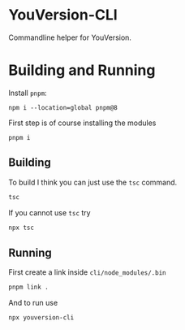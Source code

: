 # YouVersion-CLI

Commandline helper for YouVersion.

# Building and Running

Install `pnpm`:

```
npm i --location=global pnpm@8
```

First step is of course installing the modules

```
pnpm i
```

## Building

To build I think you can just use the `tsc` command.

```bash
tsc
```

If you cannot use `tsc` try

```bash
npx tsc
```

## Running

First create a link inside `cli/node_modules/.bin`

```bash
pnpm link .
```

And to run use

```bash
npx youversion-cli
```
